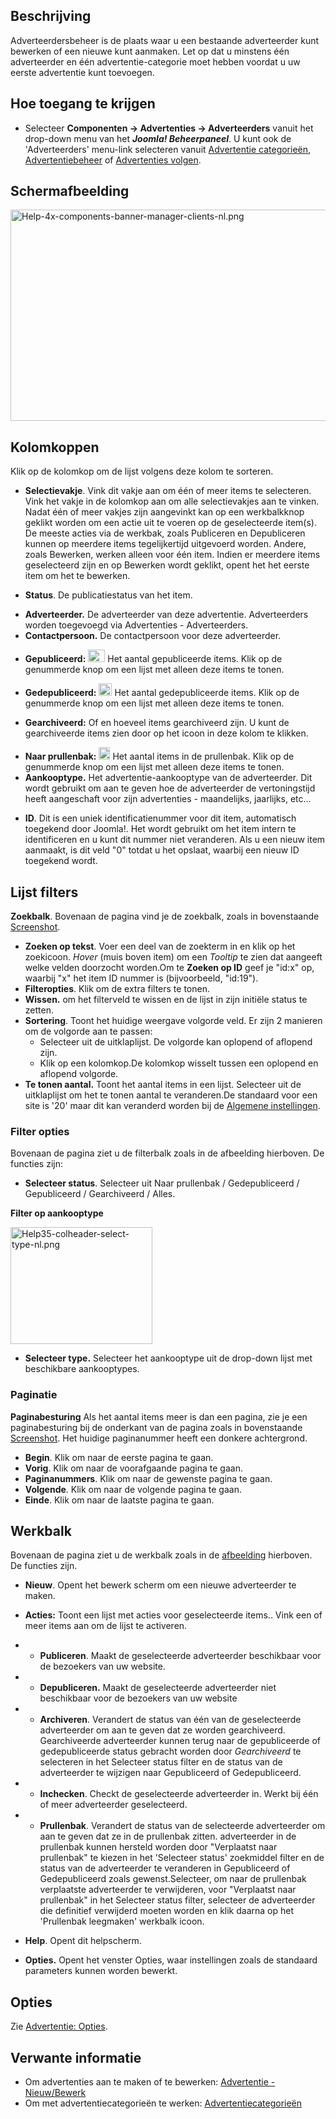 <!-- Filename: Help4.x:Banners:_Clients / Display title: Advertenties: Adverteerders -->

## Beschrijving

Adverteerdersbeheer is de plaats waar u een bestaande adverteerder kunt
bewerken of een nieuwe kunt aanmaken. Let op dat u minstens één
adverteerder en één advertentie-categorie moet hebben voordat u uw
eerste advertentie kunt toevoegen.

## Hoe toegang te krijgen

- Selecteer **Componenten → Advertenties → Adverteerders** vanuit het
  drop-down menu van het ***Joomla! Beheerpaneel***. U kunt ook de
  'Adverteerders' menu-link selecteren vanuit [Advertentie
  categorieën](https://docs.joomla.org/Help4.x:Banners:_Categories/nl "Help4.x:Banners: Categories/nl"),
  [Advertentiebeheer](https://docs.joomla.org/Help4.x:Banners:_Edit/nl "Help4.x:Banners: Edit/nl")
  of [Advertenties
  volgen](https://docs.joomla.org/Help4.x:Banners:_Tracks/nl "Help4.x:Banners: Tracks/nl").

## Schermafbeelding

<img
src="https://docs.joomla.org/images/thumb/e/e5/Help-4x-components-banner-manager-clients-nl.png/800px-Help-4x-components-banner-manager-clients-nl.png"
decoding="async"
srcset="https://docs.joomla.org/images/e/e5/Help-4x-components-banner-manager-clients-nl.png 1.5x"
data-file-width="1173" data-file-height="495" width="800" height="338"
alt="Help-4x-components-banner-manager-clients-nl.png" />

## Kolomkoppen

Klik op de kolomkop om de lijst volgens deze kolom te sorteren.

- **Selectievakje**. Vink dit vakje aan om één of meer items te
  selecteren. Vink het vakje in de kolomkop aan om alle selectievakjes
  aan te vinken. Nadat één of meer vakjes zijn aangevinkt kan op een
  werkbalkknop geklikt worden om een actie uit te voeren op de
  geselecteerde item(s). De meeste acties via de werkbak, zoals
  Publiceren en Depubliceren kunnen op meerdere items tegelijkertijd
  uitgevoerd worden. Andere, zoals Bewerken, werken alleen voor één
  item. Indien er meerdere items geselecteerd zijn en op Bewerken wordt
  geklikt, opent het het eerste item om het te bewerken.

<!-- -->

- **Status**. De publicatiestatus van het item.

<!-- -->

- **Adverteerder.** De adverteerder van deze advertentie. Adverteerders
  worden toegevoegd via Advertenties - Adverteerders.
- **Contactpersoon.** De contactpersoon voor deze adverteerder.

<!-- -->

- **Gepubliceerd:**
  <img src="https://docs.joomla.org/images/1/10/Help-4x-icon-tick.png"
  decoding="async" data-file-width="27" data-file-height="20" width="27"
  height="20" alt="Help-4x-icon-tick.png" /> Het aantal gepubliceerde
  items. Klik op de genummerde knop om een lijst met alleen deze items
  te tonen.

<!-- -->

- **Gedepubliceerd:**
  <img src="https://docs.joomla.org/images/c/c9/Help-4x-icon-cross.png"
  decoding="async" data-file-width="21" data-file-height="20" width="21"
  height="20" alt="Help-4x-icon-cross.png" /> Het aantal gedepubliceerde
  items. Klik op de genummerde knop om een lijst met alleen deze items
  te tonen.

<!-- -->

- **Gearchiveerd:** Of en hoeveel items gearchiveerd zijn. U kunt de
  gearchiveerde items zien door op het icoon in deze kolom te klikken.

<!-- -->

- **Naar prullenbak:**
  <img src="https://docs.joomla.org/images/5/59/Help-4x-icon-bin.png"
  decoding="async" data-file-width="18" data-file-height="20" width="18"
  height="20" alt="Help-4x-icon-bin.png" /> Het aantal items in de
  prullenbak. Klik op de genummerde knop om een lijst met alleen deze
  items te tonen.
- **Aankooptype.** Het advertentie-aankooptype van de adverteerder. Dit
  wordt gebruikt om aan te geven hoe de adverteerder de vertoningstijd
  heeft aangeschaft voor zijn advertenties - maandelijks, jaarlijks,
  etc...

<!-- -->

- **ID**. Dit is een uniek identificatienummer voor dit item,
  automatisch toegekend door Joomla!. Het wordt gebruikt om het item
  intern te identificeren en u kunt dit nummer niet veranderen. Als u
  een nieuw item aanmaakt, is dit veld "0" totdat u het opslaat, waarbij
  een nieuw ID toegekend wordt.

## Lijst filters

**Zoekbalk**. Bovenaan de pagina vind je de zoekbalk, zoals in
bovenstaande [Screenshot](#screenshot).

- **Zoeken op tekst**. Voer een deel van de zoekterm in en klik op het
  zoekicoon. *Hover* (muis boven item) om een *Tooltip* te zien dat
  aangeeft welke velden doorzocht worden.Om te **Zoeken op ID** geef je
  "id:x" op, waarbij "x" het item ID nummer is (bijvoorbeeld, "id:19").
- **Filteropties**. Klik om de extra filters te tonen.
- **Wissen.** om het filterveld te wissen en de lijst in zijn initiële
  status te zetten.
- **Sortering**. Toont het huidige weergave volgorde veld. Er zijn 2
  manieren om de volgorde aan te passen:
  - Selecteer uit de uitklaplijst. De volgorde kan oplopend of aflopend
    zijn.
  - Klik op een kolomkop.De kolomkop wisselt tussen een oplopend en
    aflopend volgorde.
- **Te tonen aantal.** Toont het aantal items in een lijst. Selecteer
  uit de uitklaplijst om het te tonen aantal te veranderen.De standaard
  voor een site is '20' maar dit kan veranderd worden bij de [Algemene
  instellingen](https://docs.joomla.org/Help4.x:Site_Global_Configuration/nl#defaultlistlimit "Help4.x:Site Global Configuration/nl").

### Filter opties

Bovenaan de pagina ziet u de filterbalk zoals in de afbeelding
hierboven. De functies zijn:

- **Selecteer status**. Selecteer uit Naar prullenbak / Gedepubliceerd /
  Gepubliceerd / Gearchiveerd / Alles.

**Filter op aankooptype**

<img
src="https://docs.joomla.org/images/6/68/Help35-colheader-select-type-nl.png"
decoding="async" data-file-width="227" data-file-height="187"
width="227" height="187" alt="Help35-colheader-select-type-nl.png" />

- **Selecteer type.** Selecteer het aankooptype uit de drop-down lijst
  met beschikbare aankooptypes.

### Paginatie

**Paginabesturing** Als het aantal items meer is dan een pagina, zie je
een paginabesturing bij de onderkant van de pagina zoals in bovenstaande
[Screenshot](#screenshot). Het huidige paginanummer heeft een donkere
achtergrond.

- **Begin**. Klik om naar de eerste pagina te gaan.
- **Vorig**. Klik om naar de voorafgaande pagina te gaan.
- **Paginanummers**. Klik om naar de gewenste pagina te gaan.
- **Volgende**. Klik om naar de volgende pagina te gaan.
- **Einde**. Klik om naar de laatste pagina te gaan.

## Werkbalk

Bovenaan de pagina ziet u de werkbalk zoals in de
[afbeelding](#Schermafbeelding) hierboven. De functies zijn.

- **Nieuw**. Opent het bewerk scherm om een nieuwe adverteerder te
  maken.

<!-- -->

- **Acties:** Toont een lijst met acties voor geselecteerde items.. Vink
  een of meer items aan om de lijst te activeren.

<!-- -->

- - **Publiceren**. Maakt de geselecteerde adverteerder beschikbaar voor
    de bezoekers van uw website.

- - **Depubliceren.** Maakt de geselecteerde adverteerder niet
    beschikbaar voor de bezoekers van uw website

- - **Archiveren**. Verandert de status van één van de geselecteerde
    adverteerder om aan te geven dat ze worden gearchiveerd.
    Gearchiveerde adverteerder kunnen terug naar de gepubliceerde of
    gedepubliceerde status gebracht worden door *Gearchiveerd* te
    selecteren in het Selecteer status filter en de status van de
    adverteerder te wijzigen naar Gepubliceerd of Gedepubliceerd.

- - **Inchecken**. Checkt de geselecteerde adverteerder in. Werkt bij
    één of meer adverteerder geselecteerd.

- - **Prullenbak**. Verandert de status van de selecteerde adverteerder
    om aan te geven dat ze in de prullenbak zitten. adverteerder in de
    prullenbak kunnen hersteld worden door "Verplaatst naar prullenbak"
    te kiezen in het 'Selecteer status' zoekmiddel filter en de status
    van de adverteerder te veranderen in Gepubliceerd of Gedepubliceerd
    zoals gewenst.Selecteer, om naar de prullenbak verplaatste
    adverteerder te verwijderen, voor "Verplaatst naar prullenbak" in
    het Selecteer status filter, selecteer de adverteerder die
    definitief verwijderd moeten worden en klik daarna op het
    'Prullenbak leegmaken' werkbalk icoon.

<!-- -->

- **Help**. Opent dit helpscherm.

<!-- -->

- **Opties.** Opent het venster Opties, waar instellingen zoals de
  standaard parameters kunnen worden bewerkt.

## Opties

Zie [Advertentie:
Opties](https://docs.joomla.org/Help4.x:Banners:_Options/nl "Help4.x:Banners: Options/nl").

## Verwante informatie

- Om advertenties aan te maken of te bewerken: [Advertentie -
  Nieuw/Bewerk](https://docs.joomla.org/Help4.x:Banners:_Edit/nl "Help4.x:Banners: Edit/nl")
- Om met advertentiecategorieën te werken:
  [Advertentiecategorieën](https://docs.joomla.org/Help4.x:Banners:_Categories/nl "Help4.x:Banners: Categories/nl")

